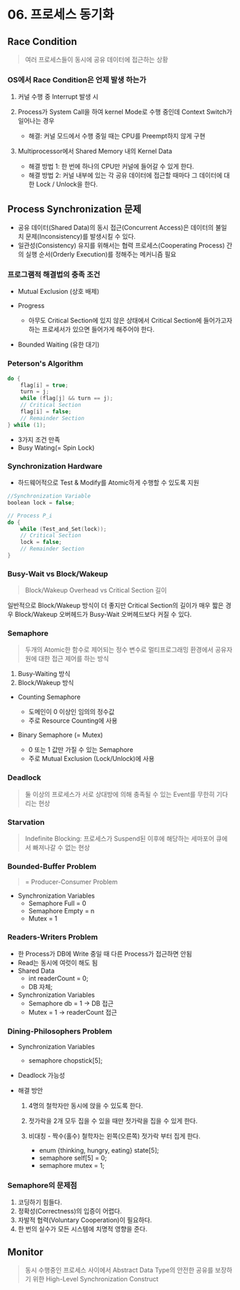 # 06. 프로세스 동기화

## Race Condition

> 여러 프로세스들이 동시에 공유 데이터에 접근하는 상황

### OS에서 Race Condition은 언제 발생 하는가

1. 커널 수행 중 Interrupt 발생 시
2. Process가 System Call을 하여 kernel Mode로 수행 중인데 Context Switch가 일어나는 경우

   - 해결: 커널 모드에서 수행 중일 때는 CPU를 Preempt하지 않게 구현

3. Multiprocessor에서 Shared Memory 내의 Kernel Data

   - 해결 방법 1: 한 번에 하나의 CPU만 커널에 들어갈 수 있게 한다.
   - 해결 방법 2: 커널 내부에 있는 각 공유 데이터에 접근할 때마다 그 데이터에 대한 Lock / Unlock을 한다.

## Process Synchronization 문제

- 공유 데이터(Shared Data)의 동시 접근(Concurrent Access)은 데이터의 불일치 문제(Inconsistency)를 발생시킬 수 있다.
- 일관성(Consistency) 유지를 위해서는 협력 프로세스(Cooperating Process) 간의 실행 순서(Orderly Execution)를 정해주는 메커니즘 필요

### 프로그램적 해결법의 충족 조건

- Mutual Exclusion (상호 배제)
- Progress

  - 아무도 Critical Section에 있지 않은 상태에서 Critical Section에 들어가고자 하는 프로세서가 있으면 들어가게 해주어야 한다.

- Bounded Waiting (유한 대기)

### Peterson's Algorithm

```c
do {
    flag[i] = true;
    turn = j;
    while (flag[j] && turn == j);
    // Critical Section
    flag[i] = false;
    // Remainder Section
} while (1);
```

- 3가지 조건 만족
- Busy Wating(= Spin Lock)

### Synchronization Hardware

- 하드웨어적으로 Test & Modify를 Atomic하게 수행할 수 있도록 지원

```c
//Synchronization Variable
boolean lock = false;

// Process P_i
do {
    while (Test_and_Set(lock));
    // Critical Section
    lock = false;
    // Remainder Section
}
```

### Busy-Wait vs Block/Wakeup

> Block/Wakeup Overhead vs Critical Section 길이

일반적으로 Block/Wakeup 방식이 더 좋지만 Critical Section의 길이가 매우 짧은 경우 Block/Wakeup 오버헤드가 Busy-Wait 오버헤드보다 커질 수 있다.

### Semaphore

> 두개의 Atomic한 함수로 제어되는 정수 변수로
> 멀티프로그래밍 환경에서 공유자원에 대한 접근 제어를 하는 방식

1. Busy-Waiting 방식
2. Block/Wakeup 방식

- Counting Semaphore

  - 도메인이 0 이상인 임의의 정수값
  - 주로 Resource Counting에 사용

- Binary Semaphore (= Mutex)

  - 0 또는 1 값만 가질 수 있는 Semaphore
  - 주로 Mutual Exclusion (Lock/Unlock)에 사용

### Deadlock

> 둘 이상의 프로세스가 서로 상대방에 의해 충족될 수 있는 Event를 무한히 기다리는 현상

### Starvation

> Indefinite Blocking: 프로세스가 Suspend된 이후에 해당하는 세마포어 큐에서 빠져나갈 수 없는 현상

### Bounded-Buffer Problem

> = Producer-Consumer Problem

- Synchronization Variables
  - Semaphore Full = 0
  - Semaphore Empty = n
  - Mutex = 1

### Readers-Writers Problem

- 한 Process가 DB에 Write 중일 때 다른 Process가 접근하면 안됨
- Read는 동시에 여럿이 해도 됨
- Shared Data
  - int readerCount = 0;
  - DB 자체;
- Synchronization Variables
  - Semaphore db = 1 → DB 접근
  - Mutex = 1 → readerCount 접근

### Dining-Philosophers Problem

- Synchronization Variables

  - semaphore chopstick[5];

- Deadlock 가능성
- 해결 방안

  1. 4명의 철학자만 동시에 앉을 수 있도록 한다.
  2. 젓가락을 2개 모두 집을 수 있을 때만 젓가락을 집을 수 있게 한다.
  3. 비대칭 - 짝수(홀수) 철학자는 왼쪽(오른쪽) 젓가락 부터 집게 한다.

     - enum {thinking, hungry, eating} state[5];
     - semaphore self[5] = 0;
     - semaphore mutex = 1;

### Semaphore의 문제점

1. 코딩하기 힘들다.
2. 정확성(Correctness)의 입증이 어렵다.
3. 자발적 협력(Voluntary Cooperation)이 필요하다.
4. 한 번의 실수가 모든 시스템에 치명적 영향을 준다.

## Monitor

> 동시 수행중인 프로세스 사이에서 Abstract Data Type의 안전한 공유를 보장하기 위한 High-Level Synchronization Construct
